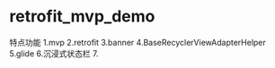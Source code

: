 # retrofit_mvp_demo
特点功能
1.mvp
2.retrofit
3.banner
4.BaseRecyclerViewAdapterHelper
5.glide
6.沉浸式状态栏
7.
